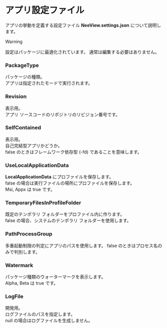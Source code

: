 # アプリ設定ファイル

アプリの挙動を定義する設定ファイル **NeeView.settings.json** について説明します。

> [!WARNING]
> 設定はパッケージに最適化されています。 通常は編集する必要はありません。

### PackageType

パッケージの種類。  
アプリは指定されたモードで実行されます。

### Revision

表示用。  
アプリ ソースコードのリポジトリのリビジョン番号です。

### SelfContained

表示用。  
自己完結型アプリかどうか。  
false のときはフレームワーク依存型 (-fd) であることを意味します。

### UseLocalApplicationData

**LocalApplicationData** にプロファイルを保存します。  
false の場合は実行ファイルの場所にプロファイルを保存します。  
Msi, Appx は true です。

### TemporaryFilesInProfileFolder

既定のテンポラリ フォルダーをプロファイル内に作ります。  
false の場合、システムのテンポラリ フォルダーを使用します。

### PathProcessGroup

多重起動制限の判定にアプリのパスを使用します。
false のときはプロセス名のみで判別します。

### Watermark

パッケージ種類のウォーターマークを表示します。  
Alpha, Beta は true です。

### LogFile

開発用。  
ログファイルのパスを指定します。  
null の場合はログファイルを生成しません。
